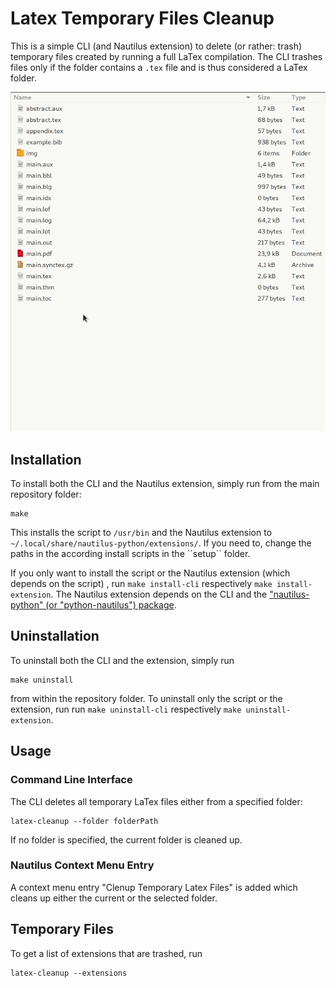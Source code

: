 # Latex Temporary Files Cleanup

This is a simple CLI (and Nautilus extension) to delete (or rather: trash) temporary files created by running a full LaTex compilation. 
The CLI trashes files only if the folder contains a ``.tex`` file and is thus considered a LaTex folder.

![](https://github.com/MaxSchambach/github-binaries/blob/master/latex-cleanup.gif)


## Installation

To install both the CLI and the Nautilus extension, simply run from the main repository folder:

    make
    
This installs the script to ``/usr/bin`` and the Nautilus extension to ``~/.local/share/nautilus-python/extensions/``.
If you need to, change the paths in the according install scripts in the `´setup`` folder.

If you only want to install the script or the Nautilus extension (which depends on the script) , run ``make install-cli`` respectively ``make install-extension``.  The Nautilus extension depends on the CLI and the ["nautilus-python" (or "python-nautilus") package](https://github.com/GNOME/nautilus-python/). 

## Uninstallation

To uninstall both the CLI and the extension, simply run

    make uninstall
   
from within the repository folder. To uninstall only the script or the extension, run run ``make uninstall-cli`` respectively ``make uninstall-extension``. 

## Usage

### Command Line Interface
The CLI deletes all temporary LaTex files either from a specified folder:

    latex-cleanup --folder folderPath
    
If no folder is specified, the current folder is cleaned up.

### Nautilus Context Menu Entry
A context menu entry "Clenup Temporary Latex Files" is added which cleans up either the current or the selected folder.

## Temporary Files
To get a list of extensions that are trashed, run

    latex-cleanup --extensions
